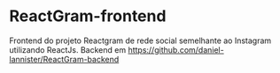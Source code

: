 # ReactGram-frontend
Frontend do projeto Reactgram de rede social semelhante ao Instagram utilizando ReactJs. Backend em https://github.com/daniel-lannister/ReactGram-backend
